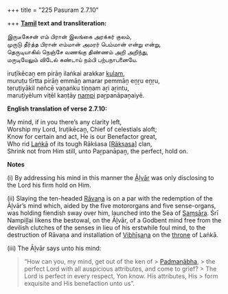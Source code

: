+++
title = "225 Pasuram 2.7.10"

+++
**[Tamil](/definition/tamil#history "show Tamil definitions") text and transliteration:**

இருடீகேசன் எம் பிரான் இலங்கை அரக்கர் குலம்,  
முருடு தீர்த்த பிரான் எம்மான் அமரர் பெம்மான் என்று என்று,  
தெருடியாகில் நெஞ்சே வணங்கு திண்ணம் அறி அறிந்து,  
மருடியேலும் விடேல் கண்டாய் நம்பி பற்பநாபனையே.

iruṭīkēcaṉ em pirāṉ ilaṅkai arakkar [kulam](/definition/kulam#history "show kulam definitions"),  
muruṭu tīrtta pirāṉ emmāṉ amarar pemmāṉ eṉṟu eṉṟu,  
teruṭiyākil neñcē vaṇaṅku tiṇṇam aṟi aṟintu,  
maruṭiyēlum viṭēl kaṇṭāy [nampi](/definition/nampi#history "show nampi definitions") paṟpanāpaṉaiyē.

**English translation of verse 2.7.10:**

My mind, if in you there’s any clarity left,  
Worship my Lord, Iruṭikēcaṉ, Chief of celestials aloft;  
Know for certain and act, He is our Benefactor great,  
Who rid [Laṅkā](/definition/lanka#vaishnavism "show Laṅkā definitions") of its tough Rākśasa [[Rākṣasa](/definition/rakshasa#vaishnavism "show Rākṣasa definitions")] clan,  
Shrink not from Him still, unto Paṟpanāpaṉ, the perfect, hold on.

**Notes**

\(i\) By addressing his mind in this manner the [Āḻvār](/definition/aḻvar#vaishnavism "show Āḻvār definitions") was only disclosing to the Lord his firm hold on Him.

\(ii\) Slaying the ten-headed [Rāvaṇa](/definition/ravana#vaishnavism "show Rāvaṇa definitions") is on a par with the redemption of the Āḻvār’s mind which, aided by the five motororgans and five sense-organs, was holding fiendish sway over him, launched into the Sea of [Saṃsāra](/definition/samsara#history "show Saṃsāra definitions"). Śrī Nampiḻḷai likens the bestowal, on the Āḻvār, of a Godbent mind free from the devilish clutches of the senses in lieu of his erstwhile foul mind, to the destruction of Rāvaṇa and installation of [Vibhīṣaṇa](/definition/vibhishana#vaishnavism "show Vibhīṣaṇa definitions") on the [throne](/definition/throne#history "show throne definitions") of Laṅkā.

\(iii\) The Āḻvār says unto his mind:

> “How can you, my mind, get out of the ken of > [Padmanābha](/definition/padmanabha#vaishnavism "show Padmanābha definitions"), > the perfect Lord with all auspicious attributes, and come to grief? > The Lord is perfect in every respect, Yon know. His attributes, His > form exquisite and His benefaction unto us”.



